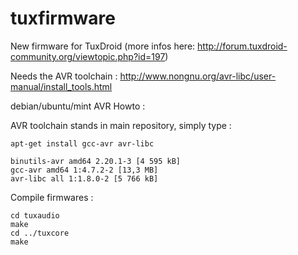 tuxfirmware
===========

New firmware for TuxDroid (more infos here: http://forum.tuxdroid-community.org/viewtopic.php?id=197)

Needs the AVR toolchain :
http://www.nongnu.org/avr-libc/user-manual/install_tools.html

debian/ubuntu/mint AVR Howto :

AVR toolchain stands in main repository, simply type :

    apt-get install gcc-avr avr-libc

    binutils-avr amd64 2.20.1-3 [4 595 kB]
    gcc-avr amd64 1:4.7.2-2 [13,3 MB]    
    avr-libc all 1:1.8.0-2 [5 766 kB]

Compile firmwares :

    cd tuxaudio
    make
    cd ../tuxcore
    make


